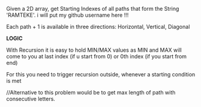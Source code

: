 Given a 2D array, get Starting Indexes of all paths that form the String 'RAMTEKE'.  i will put my github username here  !!! <br>

Each path + 1 is available in three directions: Horizontal, Vertical, Diagonal <br>


<b>LOGIC</b><br>

With Recursion it is easy to hold MIN/MAX values as MIN and MAX will come to you at last index (if u start from 0) or 0th index (if you start from end)

For this you need to trigger recursion outside, whenever a starting condition is met

//Alternative to this problem would be to get max length of path with consecutive letters. 




